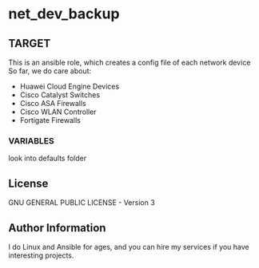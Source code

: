 # net_dev_backup

## TARGET
This is an ansible role, which creates a config file of each network device
So far, we do care about:
* Huawei Cloud Engine Devices
* Cisco Catalyst Switches
* Cisco ASA Firewalls
* Cisco WLAN Controller
* Fortigate Firewalls

### VARIABLES
look into defaults folder

## License
GNU GENERAL PUBLIC LICENSE - Version 3


## Author Information
I do Linux and Ansible for ages, and you can hire my services if you have interesting projects.

